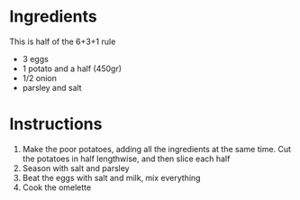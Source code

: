 # Ingredients

This is half of the 6+3+1 rule

- 3 eggs
- 1 potato and a half (450gr)
- 1/2 onion 
- parsley and salt

# Instructions 

1. Make the poor potatoes, adding all the ingredients at the same time. Cut the potatoes in half lengthwise, and then slice each half
2. Season with salt and parsley 
3. Beat the eggs with salt and milk, mix everything 
4. Cook the omelette 
